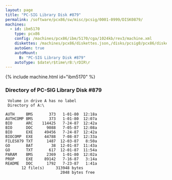 ```yaml
---
layout: page
title: "PC-SIG Library Disk #879"
permalink: /software/pcx86/sw/misc/pcsig/0001-0999/DISK0879/
machines:
  - id: ibm5170
    type: pcx86
    config: /machines/pcx86/ibm/5170/cga/1024kb/rev3/machine.xml
    diskettes: /machines/pcx86/diskettes.json,/disks/pcsig0/pcx86/diskettes.json
    autoGen: true
    autoMount:
      B: "PC-SIG Library Disk #879"
    autoType: $date\r$time\rB:\rDIR\r
---
```


{% include machine.html id="ibm5170" %}

### Directory of PC-SIG Library Disk #879

     Volume in drive A has no label
     Directory of A:\

    AUTH     BMS       373   1-01-80  12:18a
    AUTHCOMP BMS       373   1-01-80  12:07a
    BIO      ARC    114425   7-24-87  12:42a
    BIO      DOC      9088   7-05-87  12:08a
    BIO      EXE     49456   7-24-87  12:42a
    BIOCOMP  EXE     44788   7-08-87  12:33a
    FILES879 TXT      1487  12-03-87   8:50a
    GO       BAT        38  12-01-87  11:43a
    GO       TXT       617  12-01-87  11:54a
    PARAM    BMS      2369   1-01-80  12:02a
    PROP     EXE     89142   7-16-87   3:14a
    README   DOC      1792   7-23-87   1:41a
           12 file(s)     313948 bytes
                            2048 bytes free

